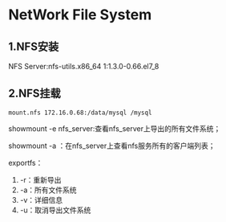 # NetWork File System

## 1.NFS安装

NFS Server:nfs-utils.x86_64 1:1.3.0-0.66.el7_8

## 2.NFS挂载

```shell
mount.nfs 172.16.0.68:/data/mysql /mysql
```

showmount -e nfs_server:查看nfs_server上导出的所有文件系统；

showmount -a ：在nfs_server上查看nfs服务所有的客户端列表；

exportfs：

1. -r：重新导出
2. -a：所有文件系统
3. -v：详细信息
4. -u：取消导出文件系统